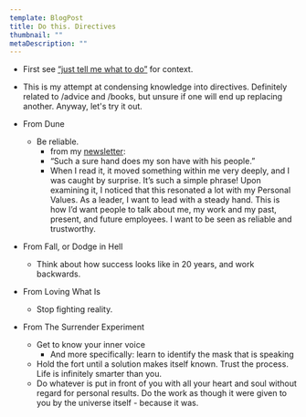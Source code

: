```yaml
---
template: BlogPost
title: Do this. Directives
thumbnail: ""
metaDescription: ""
---
```


- First see [“just tell me what to do”](https://sivers.org/2do) for context.
- This is my attempt at condensing knowledge into directives. Definitely related
  to /advice and /books, but unsure if one will end up replacing another. Anyway,
  let's try it out.

- From Dune
  - Be reliable.
    - from my [newsletter](https://maxholzheu.substack.com/p/max-holzheu-s-newsletter-issue-11-234261):
    - “Such a sure hand does my son have with his people.”
    - When I read it, it moved something within me very deeply, and I was caught
      by surprise. It’s such a simple phrase! Upon examining it, I noticed that
      this resonated a lot with my Personal Values. As a leader, I want to lead with a
      steady hand. This is how I’d want people to talk about me, my work and my past,
      present, and future employees. I want to be seen as reliable and trustworthy.
- From Fall, or Dodge in Hell
  - Think about how success looks like in 20 years, and work backwards.
- From Loving What Is
  - Stop fighting reality.
- From The Surrender Experiment
  - Get to know your inner voice
    - And more specifically: learn to identify the mask that is speaking
  - Hold the fort until a solution makes itself known. Trust the process. Life is
    infinitely smarter than you.
  - Do whatever is put in front of you with all your heart and soul without
    regard for personal results. Do the work as though it were given to you by
    the universe itself - because it was.
